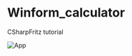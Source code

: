 # Winform_calculator
CSharpFritz tutorial

![App](https://user-images.githubusercontent.com/48493484/207939573-84abe406-e5be-4379-a808-d2571d2a94c4.png)
